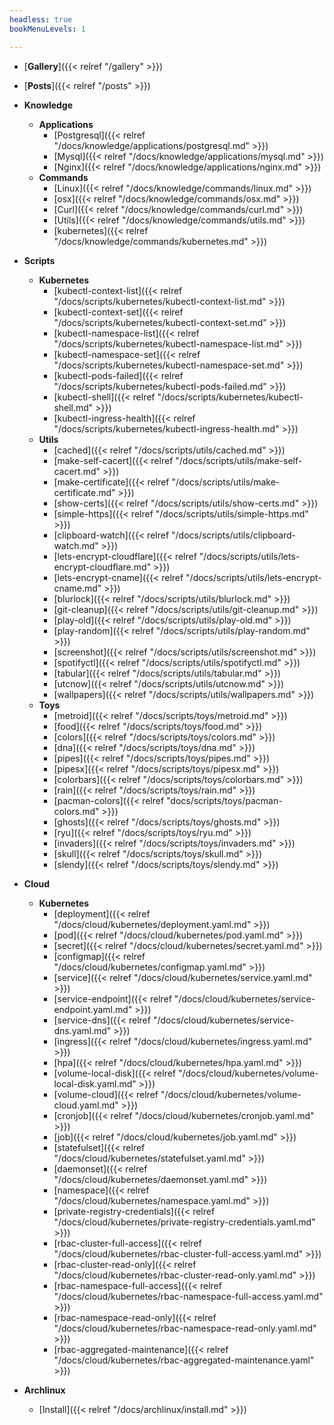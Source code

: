 ```yaml
---
headless: true
bookMenuLevels: 1

---
```


- [**Gallery**]({{< relref "/gallery" >}})

- [**Posts**]({{< relref "/posts" >}})

- **Knowledge**
  - **Applications**
    - [Postgresql]({{< relref "/docs/knowledge/applications/postgresql.md" >}})
    - [Mysql]({{< relref "/docs/knowledge/applications/mysql.md" >}})
    - [Nginx]({{< relref "/docs/knowledge/applications/nginx.md" >}})
  - **Commands**
    - [Linux]({{< relref "/docs/knowledge/commands/linux.md" >}})
    - [osx]({{< relref "/docs/knowledge/commands/osx.md" >}})
    - [Curl]({{< relref "/docs/knowledge/commands/curl.md" >}})
    - [Utils]({{< relref "/docs/knowledge/commands/utils.md" >}})
    - [kubernetes]({{< relref "/docs/knowledge/commands/kubernetes.md" >}})
- **Scripts**
  - **Kubernetes**
    - [kubectl-context-list]({{< relref "/docs/scripts/kubernetes/kubectl-context-list.md" >}})
    - [kubectl-context-set]({{< relref "/docs/scripts/kubernetes/kubectl-context-set.md" >}})
    - [kubectl-namespace-list]({{< relref "/docs/scripts/kubernetes/kubectl-namespace-list.md" >}})
    - [kubectl-namespace-set]({{< relref "/docs/scripts/kubernetes/kubectl-namespace-set.md" >}})
    - [kubectl-pods-failed]({{< relref "/docs/scripts/kubernetes/kubectl-pods-failed.md" >}})
    - [kubectl-shell]({{< relref "/docs/scripts/kubernetes/kubectl-shell.md" >}})
    - [kubectl-ingress-health]({{< relref "/docs/scripts/kubernetes/kubectl-ingress-health.md" >}})
  - **Utils**
    - [cached]({{< relref "/docs/scripts/utils/cached.md" >}})
    - [make-self-cacert]({{< relref "/docs/scripts/utils/make-self-cacert.md" >}})
    - [make-certificate]({{< relref "/docs/scripts/utils/make-certificate.md" >}})
    - [show-certs]({{< relref "/docs/scripts/utils/show-certs.md" >}})
    - [simple-https]({{< relref "/docs/scripts/utils/simple-https.md" >}})
    - [clipboard-watch]({{< relref "/docs/scripts/utils/clipboard-watch.md" >}})
    - [lets-encrypt-cloudflare]({{< relref "/docs/scripts/utils/lets-encrypt-cloudflare.md" >}})
    - [lets-encrypt-cname]({{< relref "/docs/scripts/utils/lets-encrypt-cname.md" >}})
	- [blurlock]({{< relref "/docs/scripts/utils/blurlock.md" >}})
	- [git-cleanup]({{< relref "/docs/scripts/utils/git-cleanup.md" >}})
	- [play-old]({{< relref "/docs/scripts/utils/play-old.md" >}})
	- [play-random]({{< relref "/docs/scripts/utils/play-random.md" >}})
	- [screenshot]({{< relref "/docs/scripts/utils/screenshot.md" >}})
	- [spotifyctl]({{< relref "/docs/scripts/utils/spotifyctl.md" >}})
	- [tabular]({{< relref "/docs/scripts/utils/tabular.md" >}})
	- [utcnow]({{< relref "/docs/scripts/utils/utcnow.md" >}})
	- [wallpapers]({{< relref "/docs/scripts/utils/wallpapers.md" >}})
  - **Toys**
    - [metroid]({{< relref "/docs/scripts/toys/metroid.md" >}})
    - [food]({{< relref "/docs/scripts/toys/food.md" >}})
    - [colors]({{< relref "/docs/scripts/toys/colors.md" >}})
    - [dna]({{< relref "/docs/scripts/toys/dna.md" >}})
    - [pipes]({{< relref "/docs/scripts/toys/pipes.md" >}})
    - [pipesx]({{< relref "/docs/scripts/toys/pipesx.md" >}})
    - [colorbars]({{< relref "/docs/scripts/toys/colorbars.md" >}})
    - [rain]({{< relref "/docs/scripts/toys/rain.md" >}})
    - [pacman-colors]({{< relref "docs/scripts/toys/pacman-colors.md" >}})
    - [ghosts]({{< relref "/docs/scripts/toys/ghosts.md" >}})
    - [ryu]({{< relref "/docs/scripts/toys/ryu.md" >}})
    - [invaders]({{< relref "/docs/scripts/toys/invaders.md" >}})
    - [skull]({{< relref "/docs/scripts/toys/skull.md" >}})
    - [slendy]({{< relref "/docs/scripts/toys/slendy.md" >}})
- **Cloud**
  - **Kubernetes**
    - [deployment]({{< relref "/docs/cloud/kubernetes/deployment.yaml.md" >}})
    - [pod]({{< relref "/docs/cloud/kubernetes/pod.yaml.md" >}})
    - [secret]({{< relref "/docs/cloud/kubernetes/secret.yaml.md" >}})
    - [configmap]({{< relref "/docs/cloud/kubernetes/configmap.yaml.md" >}})
    - [service]({{< relref "/docs/cloud/kubernetes/service.yaml.md" >}})
    - [service-endpoint]({{< relref "/docs/cloud/kubernetes/service-endpoint.yaml.md" >}})
    - [service-dns]({{< relref "/docs/cloud/kubernetes/service-dns.yaml.md" >}})
    - [ingress]({{< relref "/docs/cloud/kubernetes/ingress.yaml.md" >}})
    - [hpa]({{< relref "/docs/cloud/kubernetes/hpa.yaml.md" >}})
    - [volume-local-disk]({{< relref "/docs/cloud/kubernetes/volume-local-disk.yaml.md" >}})
    - [volume-cloud]({{< relref "/docs/cloud/kubernetes/volume-cloud.yaml.md" >}})
    - [cronjob]({{< relref "/docs/cloud/kubernetes/cronjob.yaml.md" >}})
    - [job]({{< relref "/docs/cloud/kubernetes/job.yaml.md" >}})
    - [statefulset]({{< relref "/docs/cloud/kubernetes/statefulset.yaml.md" >}})
    - [daemonset]({{< relref "/docs/cloud/kubernetes/daemonset.yaml.md" >}})
    - [namespace]({{< relref "/docs/cloud/kubernetes/namespace.yaml.md" >}})
    - [private-registry-credentials]({{< relref "/docs/cloud/kubernetes/private-registry-credentials.yaml.md" >}})
    - [rbac-cluster-full-access]({{< relref "/docs/cloud/kubernetes/rbac-cluster-full-access.yaml.md" >}})
    - [rbac-cluster-read-only]({{< relref "/docs/cloud/kubernetes/rbac-cluster-read-only.yaml.md" >}})
    - [rbac-namespace-full-access]({{< relref "/docs/cloud/kubernetes/rbac-namespace-full-access.yaml.md" >}})
    - [rbac-namespace-read-only]({{< relref "/docs/cloud/kubernetes/rbac-namespace-read-only.yaml.md" >}})
    - [rbac-aggregated-maintenance]({{< relref "/docs/cloud/kubernetes/rbac-aggregated-maintenance.yaml" >}})
- **Archlinux**
  - [Install]({{< relref "/docs/archlinux/install.md" >}})
